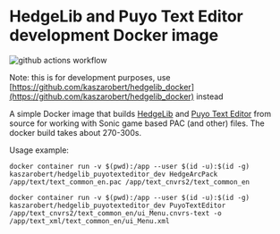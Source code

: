 # HedgeLib and Puyo Text Editor development Docker image

![github actions workflow](https://github.com/kaszarobert/hedgelib_puyotexteditor_dev/actions/workflows/docker-image.yml/badge.svg)

Note: this is for development purposes, use [https://github.com/kaszarobert/hedgelib_docker](https://github.com/kaszarobert/hedgelib_docker) instead

A simple Docker image that builds [HedgeLib](https://github.com/Radfordhound/HedgeLib) and [Puyo Text Editor](https://github.com/nickworonekin/puyo-text-editor) from source for working with Sonic game based PAC (and other) files. The docker build takes about 270-300s.

Usage example:

```
docker container run -v $(pwd):/app --user $(id -u):$(id -g) kaszarobert/hedgelib_puyotexteditor_dev HedgeArcPack /app/text/text_common_en.pac /app/text_cnvrs2/text_common_en
```

```
docker container run -v $(pwd):/app --user $(id -u):$(id -g) kaszarobert/hedgelib_puyotexteditor_dev PuyoTextEditor /app/text_cnvrs2/text_common_en/ui_Menu.cnvrs-text -o /app/text_xml/text_common_en/ui_Menu.xml
```
